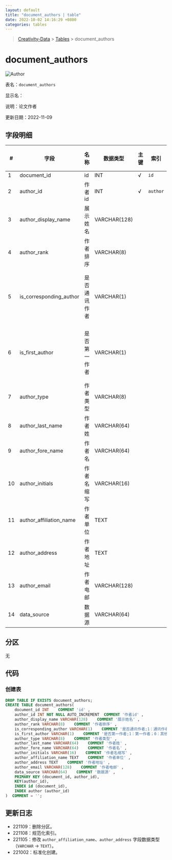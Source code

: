 ```yaml
---
layout: default
title: "document_authors | table"
date: 2022-10-02 14:16:29 +0800
categories: tables
---
```


> [Creativity-Data](/Creativity) > [Tables](/Creativity/tables) > document_authors

# document_authors

![Author](https://img.shields.io/badge/Author-MarioZZJ-blue)

表名：`document_authors`

显示名：

说明：论文作者

更新日期：2022-11-09

## 字段明细

| **#** | **字段**                | **名称**     | **数据类型**  | **主键** | **索引** | **默认值** | **备注说明**             |
| ----- | ----------------------- | ------------ | ------------- | -------- | -------- | ---------- | ------------------------ |
| 1     | document_id             | id           | INT           | √        | `id` |            |                          |
| 2     | author_id               | 作者id       | INT           | √        | `author` | 自增       |                          |
| 3     | author_display_name     | 展示姓名     | VARCHAR(128)  |          |          |            |                          |
| 4     | author_rank             | 作者排序     | VARCHAR(8)    |          |          |            |                          |
| 5     | is_corresponding_author | 是否通讯作者 | VARCHAR(1)    |          |          |            | 1：通讯作者；0：其他作者 |
| 6     | is_first_author         | 是否第一作者 | VARCHAR(1)    |          |          |            | 1：第一作者；0：其他作者 |
| 7     | author_type             | 作者类型     | VARCHAR(8)    |          |          |            |                          |
| 8     | author_last_name        | 作者姓       | VARCHAR(64)  |          |          |            |                          |
| 9     | author_fore_name        | 作者名       | VARCHAR(64)  |          |          |            |                          |
| 10    | author_initials         | 作者名缩写   | VARCHAR(16)   |          |          |            |                          |
| 11    | author_affiliation_name | 作者单位     | TEXT  |          |          |            |            |
| 12    | author_address          | 作者地址     | TEXT |          |          |            |                          |
| 13    | author_email            | 作者电邮     | VARCHAR(128)  |          |          |            |                          |
| 14    | data_source             | 数据源       | VARCHAR(64)  |          |          |            |                          |

## 分区

无

## 代码

### 创建表

```SQL
DROP TABLE IF EXISTS document_authors;
CREATE TABLE document_authors(
    document_id INT    COMMENT 'id' ,
    author_id INT NOT NULL AUTO_INCREMENT  COMMENT '作者id' ,
    author_display_name VARCHAR(128)    COMMENT '展示姓名' ,
    author_rank VARCHAR(8)    COMMENT '作者排序' ,
    is_corresponding_author VARCHAR(1)    COMMENT '是否通讯作者;1：通讯作者；0：其他作者' ,
    is_first_author VARCHAR(1)    COMMENT '是否第一作者;1：第一作者；0：其他作者' ,
    author_type VARCHAR(8)    COMMENT '作者类型' ,
    author_last_name VARCHAR(64)    COMMENT '作者姓' ,
    author_fore_name VARCHAR(64)    COMMENT '作者名' ,
    author_initials VARCHAR(16)    COMMENT '作者名缩写' ,
    author_affiliation_name TEXT    COMMENT '作者单位' ,
    author_address TEXT    COMMENT '作者地址' ,
    author_email VARCHAR(128)    COMMENT '作者电邮' ,
    data_source VARCHAR(64)    COMMENT '数据源' ,
    PRIMARY KEY (document_id, author_id),
    KEY(author_id),
    INDEX id (document_id),
    INDEX author (author_id)
)  COMMENT = '';
```

## 更新日志

* 221109：删除分区。
* 221108：规范化索引。
* 221105：修改 `author_affiliation_name`、`author_address` 字段数据类型（`VARCHAR` -> `TEXT`）。
* 221002：标准化创建。
